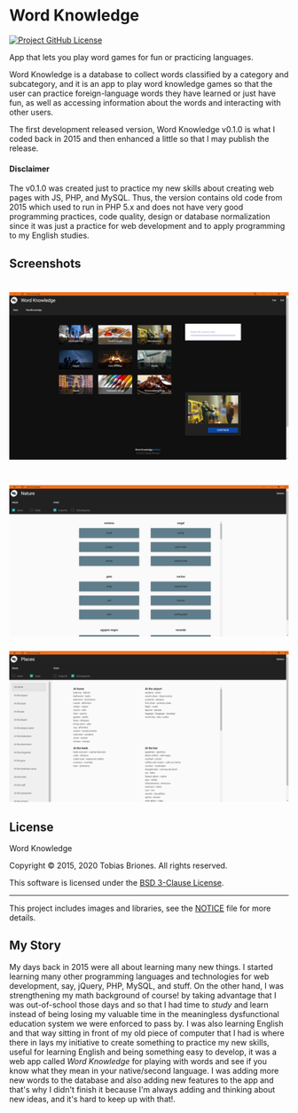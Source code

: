 # Word Knowledge

[![Project GitHub License](https://img.shields.io/github/license/tobiasbriones/word-knowledge.svg?style=flat-square)](https://github.com/tobiasbriones/word-knowledge/blob/main/LICENSE)

App that lets you play word games for fun or practicing languages.

Word Knowledge is a database to collect words classified by a category and subcategory, and it is an
app to play word knowledge games so that the user can practice foreign-language words they have
learned or just have fun, as well as accessing information about the words and interacting with
other users.

The first development released version, Word Knowledge v0.1.0 is what I coded back in 2015 and then
enhanced a little so that I may publish the release.

#### Disclaimer

The v0.1.0 was created just to practice my new skills about creating web pages with JS, PHP, and
MySQL. Thus, the version contains old code from 2015 which used to run in PHP 5.x and does not have
very good programming practices, code quality, design or database normalization since it was just a
practice for web development and to apply programming to my English studies.

## Screenshots

![Screenshot 1](https://raw.githubusercontent.com/tobiasbriones/images-nl/main/word-knowledge/screenshot-1.png)
===
![Screenshot 2](https://raw.githubusercontent.com/tobiasbriones/images-nl/main/word-knowledge/screenshot-2.png)
===
![Screenshot 3](https://raw.githubusercontent.com/tobiasbriones/images-nl/main/word-knowledge/screenshot-3.png)

## License

Word Knowledge

Copyright © 2015, 2020 Tobias Briones. All rights reserved.

This software is licensed under
the [BSD 3-Clause License](https://github.com/TobiasBriones/word-knowledge/blob/master/LICENSE).

***

This project includes images and libraries, see
the [NOTICE](https://github.com/TobiasBriones/word-knowledge/blob/master/NOTICE) file for more
details.

## My Story

My days back in 2015 were all about learning many new things. I started learning many other
programming languages and technologies for web development, say, jQuery, PHP, MySQL, and stuff. On
the other hand, I was strengthening my math background of course! by taking advantage that I was
out-of-school those days and so that I had time to *study* and learn instead of being losing my
valuable time in the meaningless dysfunctional education system we were enforced to pass by. I was
also learning English and that way sitting in front of my old piece of computer that I had is where
there in lays my initiative to create something to practice my new skills, useful for learning
English and being something easy to develop, it was a web app called *Word Knowledge* for playing
with words and see if you know what they mean in your native/second language. I was adding more new
words to the database and also adding new features to the app and that's why I didn't finish it
because I'm always adding and thinking about new ideas, and it's hard to keep up with that!.
